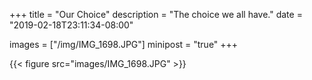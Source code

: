 +++
title = "Our Choice"
description = "The choice we all have."
date = "2019-02-18T23:11:34-08:00"

images = ["/img/IMG_1698.JPG"]
minipost = "true"
+++

{{< figure src="images/IMG_1698.JPG" >}}
